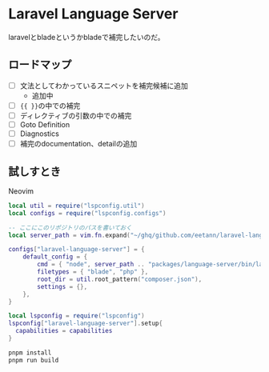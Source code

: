 # Laravel Language Server
laravelとbladeというかbladeで補完したいのだ。

## ロードマップ

- [ ] 文法としてわかっているスニペットを補完候補に追加
    - 追加中
- [ ] `{{ }}`の中での補完
- [ ] ディレクティブの引数の中での補完
- [ ] Goto Definition
- [ ] Diagnostics
- [ ] 補完のdocumentation、detailの追加

## 試しすとき

Neovim

```lua
local util = require("lspconfig.util")
local configs = require("lspconfig.configs")

-- ここにこのリポジトリのパスを書いておく
local server_path = vim.fn.expand("~/ghq/github.com/eetann/laravel-language-server/")

configs["laravel-language-server"] = {
	default_config = {
		cmd = { "node", server_path .. "packages/language-server/bin/laravel-language-server.js", "--stdio" },
		filetypes = { "blade", "php" },
		root_dir = util.root_pattern("composer.json"),
		settings = {},
	},
}

local lspconfig = require("lspconfig")
lspconfig["laravel-language-server"].setup{
  capabilities = capabilities
}
```

```sh
pnpm install
pnpm run build
```
